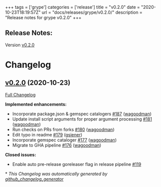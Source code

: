 +++
tags = ['grype']
categories = ['release']
title = "v0.2.0"
date = "2020-10-23T18:19:57Z"
url = "docs/releases/grype/v0.2.0/"
description = "Release notes for grype v0.2.0"
+++

## Release Notes:
Version [v0.2.0](https://github.com/anchore/grype/releases/tag/v0.2.0)

# Changelog

## [v0.2.0](https://github.com/anchore/grype/tree/v0.2.0) (2020-10-23)

[Full Changelog](https://github.com/anchore/grype/compare/v0.1.0...v0.2.0)

**Implemented enhancements:**

- Incorporate package.json & gemspec catalogers [\#187](https://github.com/anchore/grype/pull/187) ([wagoodman](https://github.com/wagoodman))
- Update install script arguments for proper argument processing [\#181](https://github.com/anchore/grype/pull/181) ([wagoodman](https://github.com/wagoodman))
- Run checks on PRs from forks [\#180](https://github.com/anchore/grype/pull/180) ([wagoodman](https://github.com/wagoodman))
- Edit typo in readme [\#179](https://github.com/anchore/grype/pull/179) ([gsiener](https://github.com/gsiener))
- Incorporate gemspec cataloger [\#177](https://github.com/anchore/grype/pull/177) ([wagoodman](https://github.com/wagoodman))
- Migrate to GHA pipeline [\#176](https://github.com/anchore/grype/pull/176) ([wagoodman](https://github.com/wagoodman))

**Closed issues:**

- Enable auto pre-release goreleaser flag in release pipeline [\#119](https://github.com/anchore/grype/issues/119)



\* *This Changelog was automatically generated by [github_changelog_generator](https://github.com/github-changelog-generator/github-changelog-generator)*
